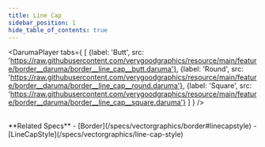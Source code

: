 ```yaml
---
title: Line Cap
sidebar_position: 1
hide_table_of_contents: true
---
```


<DarumaPlayer
  tabs={
    [
      {label: 'Butt', src: 'https://raw.githubusercontent.com/verygoodgraphics/resource/main/feature/border__daruma/border__line_cap__butt.daruma'},
      {label: 'Round', src: 'https://raw.githubusercontent.com/verygoodgraphics/resource/main/feature/border__daruma/border__line_cap__round.daruma'},
      {label: 'Square', src: 'https://raw.githubusercontent.com/verygoodgraphics/resource/main/feature/border__daruma/border__line_cap__square.daruma'}
    ]
  }
 />
 
<br />
**Related Specs**
- [Border](/specs/vectorgraphics/border#linecapstyle)
- [LineCapStyle](/specs/vectorgraphics/line-cap-style)
